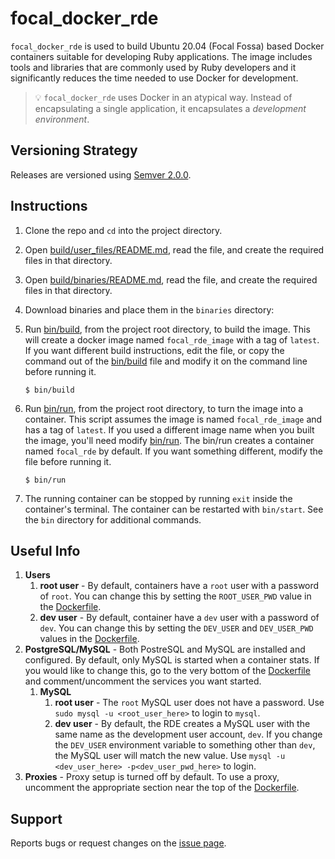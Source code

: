 # focal_docker_rde

`focal_docker_rde` is used to build Ubuntu 20.04 (Focal Fossa) based Docker containers suitable for developing Ruby applications. The image includes tools and libraries that are commonly used by Ruby developers and it significantly reduces the time needed to use Docker for development.

> :bulb: `focal_docker_rde` uses Docker in an atypical way. Instead of encapsulating a single application, it encapsulates a *development environment*.

## Versioning Strategy

Releases are versioned using [Semver 2.0.0](https://semver.org/spec/v2.0.0.html).

## Instructions

1. Clone the repo and `cd` into the project directory.
1. Open [build/user_files/README.md](build/user_files/README.md), read the file, and create the required files in that directory.
1. Open [build/binaries/README.md](build/binaries/README.md), read the file, and create the required files in that directory.
1. Download binaries and place them in the `binaries` directory:
1. Run [bin/build](bin/build), from the project root directory, to build the image. This will create a docker image named `focal_rde_image` with a tag of `latest`. If you want different build instructions, edit the file, or copy the command out of the [bin/build](bin/build) file and modify it on the command line before running it.

    ```
    $ bin/build
    ```

1. Run [bin/run](bin/run), from the project root directory, to turn the image into a container. This script assumes the image is named `focal_rde_image` and has a tag of `latest`. If you used a different image name when you built the image, you'll need modify [bin/run](bin/run). The bin/run creates a container named `focal_rde` by default. If you want something different, modify the file before running it.

    ```
    $ bin/run
    ```

1. The running container can be stopped by running `exit` inside the container's terminal. The container can be restarted with `bin/start`. See the `bin` directory for additional commands.

## Useful Info

1. **Users**
    1. **root user** - By default, containers have a `root` user with a password of `root`. You can change this by setting the `ROOT_USER_PWD` value in the [Dockerfile](Dockerfile).
    1. **dev user** - By default, container have a `dev` user with a password of `dev`. You can change this by setting the `DEV_USER` and `DEV_USER_PWD` values in the [Dockerfile](Dockerfile).
1. **PostgreSQL/MySQL** - Both PostreSQL and MySQL are installed and configured. By default, only MySQL is started when a container stats. If you would like to change this, go to the very bottom of the [Dockerfile](Dockerfile) and comment/uncomment the services you want started.
    1. **MySQL**
        1. **root user** - The `root` MySQL user does not have a password. Use `sudo mysql -u <root_user_here>` to login to `mysql`.
        1. **dev user** - By default, the RDE creates a MySQL user with the same name as the development user account, `dev`. If you change the `DEV_USER` environment variable to something other than `dev`, the MySQL user will match the new value. Use `mysql -u <dev_user_here> -p<dev_user_pwd_here>` to login.
1. **Proxies** - Proxy setup is turned off by default. To use a proxy, uncomment the appropriate section near the top of the [Dockerfile](Dockerfile).

## Support

Reports bugs or request changes on the [issue page](https://github.com/roberts1000/focal_docker_rde/issues).
